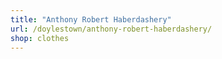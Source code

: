 ```yaml
---
title: "Anthony Robert Haberdashery"
url: /doylestown/anthony-robert-haberdashery/
shop: clothes
---
```

